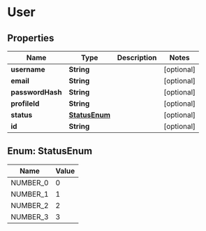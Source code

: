 
# User

## Properties
Name | Type | Description | Notes
------------ | ------------- | ------------- | -------------
**username** | **String** |  |  [optional]
**email** | **String** |  |  [optional]
**passwordHash** | **String** |  |  [optional]
**profileId** | **String** |  |  [optional]
**status** | [**StatusEnum**](#StatusEnum) |  |  [optional]
**id** | **String** |  |  [optional]


<a name="StatusEnum"></a>
## Enum: StatusEnum
Name | Value
---- | -----
NUMBER_0 | 0
NUMBER_1 | 1
NUMBER_2 | 2
NUMBER_3 | 3



